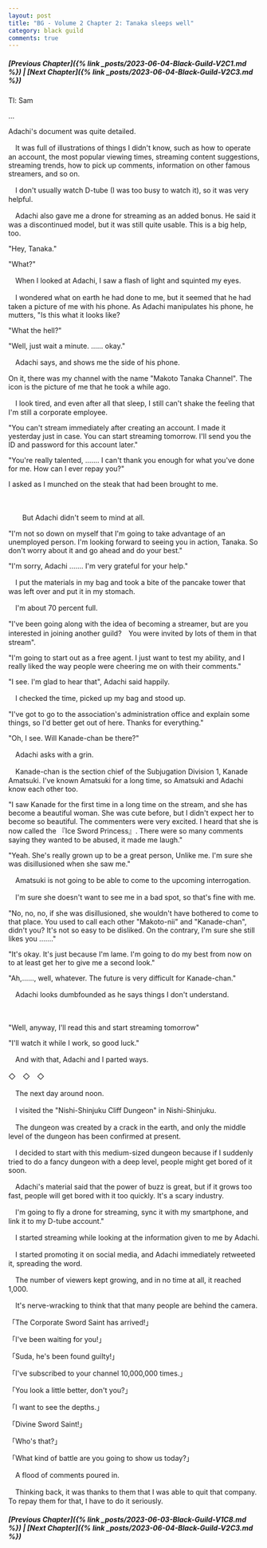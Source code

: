 ```yaml
---
layout: post
title: "BG - Volume 2 Chapter 2: Tanaka sleeps well"
category: black guild
comments: true
---
```


##### [Previous Chapter]({% link _posts/2023-06-04-Black-Guild-V2C1.md %}) \| [Next Chapter]({% link _posts/2023-06-04-Black-Guild-V2C3.md %})


Tl: Sam

…

Adachi's document was quite detailed.

　It was full of illustrations of things I didn't know, such as how to operate an account, the most popular viewing times, streaming content suggestions, streaming trends, how to pick up comments, information on other famous streamers, and so on.


　I don't usually watch D-tube (I was too busy to watch it), so it was very helpful.
<!--more-->

　Adachi also gave me a drone for streaming as an added bonus. He said it was a discontinued model, but it was still quite usable. This is a big help, too.


"Hey, Tanaka."

"What?"


　When I looked at Adachi, I saw a flash of light and squinted my eyes.

　I wondered what on earth he had done to me, but it seemed that he had taken a picture of me with his phone. As Adachi manipulates his phone, he mutters, "Is this what it looks like?


"What the hell?"

"Well, just wait a minute. ...... okay."


　Adachi says, and shows me the side of his phone.

On it, there was my channel with the name "Makoto Tanaka Channel". The icon is the picture of me that he took a while ago.

　I look tired, and even after all that sleep, I still can't shake the feeling that I'm still a corporate employee.


"You can't stream immediately after creating an account. I made it yesterday just in case. You can start streaming tomorrow. I'll send you the ID and password for this account later."

"You're really talented, ....... I can't thank you enough for what you've done for me. How can I ever repay you?"


I asked as I munched on the steak that had been brought to me.

　

　　But Adachi didn't seem to mind at all.


"I'm not so down on myself that I'm going to take advantage of an unemployed person. I'm looking forward to seeing you in action, Tanaka. So don't worry about it and go ahead and do your best."

"I'm sorry, Adachi ....... I'm very grateful for your help."


　I put the materials in my bag and took a bite of the pancake tower that was left over and put it in my stomach.

　I'm about 70 percent full.


"I've been going along with the idea of becoming a streamer, but are you interested in joining another guild?　You were invited by lots of them in that stream".

"I'm going to start out as a free agent. I just want to test my ability, and I really liked the way people were cheering me on with their comments."

"I see. I'm glad to hear that", Adachi said happily.


　I checked the time, picked up my bag and stood up.


"I've got to go to the association's administration office and explain some things, so I'd better get out of here. Thanks for everything."

"Oh, I see. Will Kanade-chan be there?"


　Adachi asks with a grin.

　Kanade-chan is the section chief of the Subjugation Division 1, Kanade Amatsuki. I've known Amatsuki for a long time, so Amatsuki and Adachi know each other too.


"I saw Kanade for the first time in a long time on the stream, and she has become a beautiful woman. She was cute before, but I didn't expect her to become so beautiful. The commenters were very excited. I heard that she is now called the 『Ice Sword Princess』. There were so many comments saying they wanted to be abused, it made me laugh."

"Yeah. She's really grown up to be a great person, Unlike me. I'm sure she was disillusioned when she saw me."


　Amatsuki is not going to be able to come to the upcoming interrogation.



　I'm sure she doesn't want to see me in a bad spot, so that's fine with me.


"No, no, no, if she was disillusioned, she wouldn't have bothered to come to that place. You used to call each other "Makoto-nii" and "Kanade-chan", didn't you? It's not so easy to be disliked. On the contrary, I'm sure she still likes you ......."

"It's okay. It's just because I'm lame. I'm going to do my best from now on to at least get her to give me a second look."

"Ah,......, well, whatever. The future is very difficult for Kanade-chan."


　Adachi looks dumbfounded as he says things I don't understand.

　


"Well, anyway, I'll read this and start streaming tomorrow"

"I'll watch it while I work, so good luck."


　And with that, Adachi and I parted ways.




◇　◇　◇



　The next day around noon.

　I visited the "Nishi-Shinjuku Cliff Dungeon" in Nishi-Shinjuku.


　The dungeon was created by a crack in the earth, and only the middle level of the dungeon has been confirmed at present.

　I decided to start with this medium-sized dungeon because if I suddenly tried to do a fancy dungeon with a deep level, people might get bored of it soon.

　Adachi's material said that the power of buzz is great, but if it grows too fast, people will get bored with it too quickly. It's a scary industry.


　I'm going to fly a drone for streaming, sync it with my smartphone, and link it to my D-tube account."


　I started streaming while looking at the information given to me by Adachi.

　I started promoting it on social media, and Adachi immediately retweeted it, spreading the word.


　The number of viewers kept growing, and in no time at all, it reached 1,000.

　It's nerve-wracking to think that that many people are behind the camera.


「The Corporate Sword Saint has arrived!」

「I've been waiting for you!」

「Suda, he's been found guilty!」

「I've subscribed to your channel 10,000,000 times.」

「You look a little better, don't you?」

「I want to see the depths.」

「Divine Sword Saint!」

「Who's that?」

「What kind of battle are you going to show us today?」


　A flood of comments poured in.

　Thinking back, it was thanks to them that I was able to quit that company. To repay them for that, I have to do it seriously.



##### [Previous Chapter]({% link _posts/2023-06-03-Black-Guild-V1C8.md %}) \| [Next Chapter]({% link _posts/2023-06-04-Black-Guild-V2C3.md %})